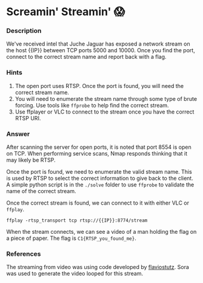 # Screamin' Streamin' 😱

### Description
We've received intel that Juche Jaguar has exposed a network stream on the host {{IP}} between TCP ports 5000 and 10000. Once you find the port, connect to the correct stream name and report back with a flag.

### Hints
1. The open port uses RTSP. Once the port is found, you will need the correct stream name.
2. You will need to enumerate the stream name through some type of brute forcing. Use tools like `ffprobe` to help find the correct stream.
3. Use ffplayer or VLC to connect to the stream once you have the correct RTSP URI. 

### Answer
After scanning the server for open ports, it is noted that port 8554 is open on TCP. When performing service scans, Nmap responds thinking that it may likely be RTSP. 

Once the port is found, we need to enumerate the valid stream name. This is used by RTSP to select the correct information to give back to the client. A simple python script is in the `./solve` folder to use `ffprobe` to validate the name of the correct stream.

Once the correct stream is found, we can connect to it with either VLC or `ffplay`.

```
ffplay -rtsp_transport tcp rtsp://{{IP}}:8774/stream
```

When the stream connects, we can see a video of a man holding the flag on a piece of paper. The flag is `C1{RTSP_you_found_me}`. 

### References
The streaming from video was using code developed by [flaviostutz](https://github.com/flaviostutz/rtsp-relay?tab=readme-ov-file#tips). Sora was used to generate the video looped for this stream.